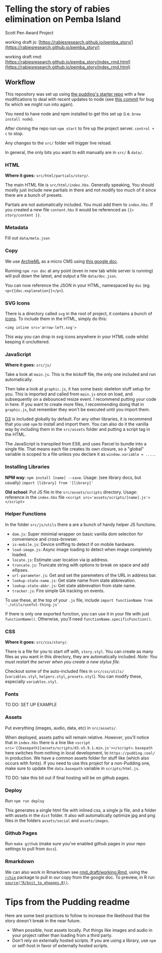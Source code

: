 # Telling the story of rabies elimination on Pemba Island

Scott Pen Award Project  

working draft js: [https://rabiesresearch.github.io/pemba_story/](https://rabiesresearch.github.io/pemba_story/)  

working draft rmd: [https://rabiesresearch.github.io/pemba_story/index_rmd.html](https://rabiesresearch.github.io/pemba_story/index_rmd.html)

## Workflow

This repository was set up using [the pudding's starter repo](https://github.com/the-pudding/starter) with a few modifications to deal with recent updates to node (see [this commit](https://github.com/RabiesResearch/pemba_story/commit/3f1c52239f54a780365c79f5675c904f3e392e3f#diff-bfb4e5827737b96cacc22269cd7d9b4c9076ac3094e98cbcef9075a018854bec) for bug fix which we might run into again).

You need to have node and npm installed to get this set up (i.e. `brew install node`).

After cloning the repo run `npm start` to fire up the project server. `control + c` to stop.

Any changes to the `src/` folder will trigger live reload.

In general, the only bits you want to edit manually are in `src/` & `data/`.

### HTML

**Where it goes:** `src/html/partials/story/`.

The main HTML file is `src/html/index.hbs`. Generally speaking, You should mostly just include new partials in there and not modify too much of it since there are a bunch of presets.

Partials are not automatically included. You must add them to `index.hbs`. If you created a new file `content.hbs` it would be referenced as `{{> story/content }}`.

### Metadata

Fill out `data/meta.json`

### Copy

We use [ArchieML](http://archieml.org) as a micro CMS using [this google doc](https://docs.google.com/document/d/1NZQ27a-3-CEMkO6rpZfNhO_tvEVSbZWTOah-nsq-mTs/edit#heading=h.u2icduwse9en). 

Running `npm run doc` at any point (even in new tab while server is running) will pull down the latest, and output a file `data/doc.json`.

You can now reference the JSON in your HTML, namespaced by `doc` (eg. `<p>{{doc.explanation}}</p>`).

### SVG Icons

There is a directory called `svg` in the root of project, it contains a bunch of [icons](https://feathericons.com/). To include them in the HTML, simply do this:

`<img inline src='arrow-left.svg'>`

This way you can drop in svg icons anywhere in your HTML code whilst keeping it uncluttered.

### JavaScript

**Where it goes:** `src/js/`

Take a look at `main.js`. This is the kickoff file, the only one included and run automatically.

Then take a look at `graphic.js`, it has some basic skeleton stuff setup for you. This is imported and called from `main.js` once on load, and subsequently on a debounced resize event. I recommend putting your code in here. If you want to create more files, I recommending doing that in `graphic.js`, but remember they won't be executed until you import them.

[D3](https://d3js.org/) is included globally by default. For any other libraries, it is recommend that you use `npm` to install and import them. You can also do it the vanilla way by including them in the `src/assets` folder and putting a script tag in the HTML.

The JavaScript is transpiled from ES6, and uses Parcel to bundle into a single file. That means each file creates its own closure, so a "global" variable is scoped to a file unless you declare it as `window.variable = ....`.

### Installing Libraries

**NPM way**:
`npm install [name] --save`.
Usage: (see library docs, but usually) `import [library] from '[library]'`

**Old school**:
Put JS file in the `src/assets/scripts` directory.
Usage: reference in the `index.hbs` file `<script src='assets/scripts/[name].js'></script>`

### Helper Functions

In the folder `src/js/utils` there a are a bunch of handy helper JS functions.

- `dom.js`: Super minimial wrapper on basic vanilla dom selection for convenience and cross-browser.
- `is-mobile.js`: Device sniffing to detect if on mobile hardware.
- `load-image.js`: Async image loading to detect when image completely loaded.
- `locate.js`: Estimate user location via ip address.
- `truncate.js`: Truncate string with options to break on space and add ellipses.
- `url-parameter.js`: Get and set the paremeters of the URL in address bar.
- `lookup-state-name.js`: Get state name from state abbrevation.
- `lookup-state-abbr.js`: Get state abbrevation from state name.
- `tracker.js`: Fire simple GA tracking on events.

To use these, at the top of your `.js` file, include
`import functionName from './utils/useful-thing.js'`

If there is only one exported function, you can use it in your file with just `functionName()`. Otherwise, you'll need `functionName.specificFunction()`.

### CSS

**Where it goes:** `src/css/story/`.

There is a file for you to start off with, `story.styl`. You can create as many files as you want in this directory, they are automatically included. _Note: You must restart the server when you create a new stylus file._

Checkout some of the auto-included files in `src/css/utils/` (`variables.styl`, `helpers.styl`, `presets.styl`). You can modify these, especially `variables.styl`.

###  Fonts

TO DO: SET UP EXAMPLE

### Assets

Put everything (images, audio, data, etc) in `src/assets/`.

When deployed, assets paths will remain relative. _However_, you'll notice that in `index.hbs` there is a line like `<script src='{{basepath}}assets/scripts/d3.v5.9.1.min.js'></script>`. `basepath` here switches from nothing in local development, to `https://pudding.cool/` in production. We have a common assets folder for stuff like (which also occurs with fonts). If you need to use this project for a non-Pudding one, make sure to update the `data.basepath` variable in `scripts/html.js`.

TO DO: take this bit out if final hosting will be on github pages. 

### Deploy

Run `npm run deploy`

This generates a single html file with inlined css, a single js file, and a folder with assets in the `dist` folder. It also will automatically optimize jpg and png files in the folders `assets/social` and `assets/images`.

### Github Pages

Run `make github` (make sure you've enabled github pages in your repo settings to pull from `docs`).

### Rmarkdown

We can also work in Rmarkdown see [rmd_draft/working.Rmd](rmd_draft/working.Rmd), using the [`rchie`](https://github.com/noamross/rchie) package to pull in our copy from the google doc. To preview, in R run [`source("R/knit_to_ghpages.R))`](R/knit_to_ghpages.R).  

# Tips from the Pudding readme

Here are some best practices to follow to increase the likelihood that the story doesn't break in the near future.

- When possible, host assets locally. Put things like images and audio in your project rather than loading from a third party.
- Don't rely on externally hosted scripts. If you are using a library, use `npm` or self-host in favor of externally hosted scripts.
